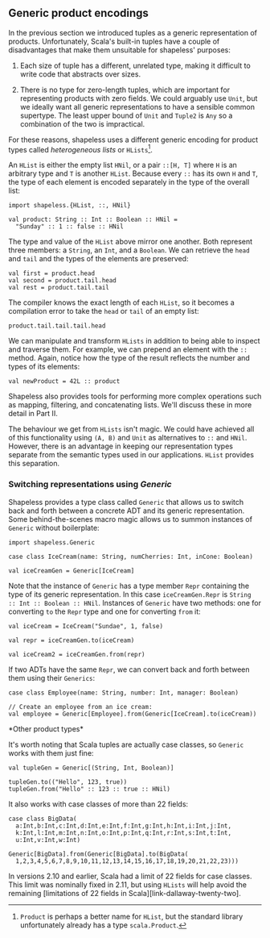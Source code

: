 ## Generic product encodings

In the previous section we introduced tuples
as a generic representation of products.
Unfortunately, Scala's built-in tuples have a couple of disadvantages
that make them unsuitable for shapeless' purposes:

 1. Each size of tuple has a different, unrelated type,
    making it difficult to write code that abstracts over sizes.

 2. There is no type for zero-length tuples,
    which are important for representing products with zero fields.
    We could arguably use `Unit`,
    but we ideally want all generic representations
    to have a sensible common supertype.
    The least upper bound of `Unit` and `Tuple2` is `Any`
    so a combination of the two is impractical.

For these reasons, shapeless uses a different generic encoding
for product types called *heterogeneous lists* or `HLists`[^hlist-name].

[^hlist-name]: `Product` is perhaps a better name for `HList`,
but the standard library unfortunately already has a type `scala.Product`.

An `HList` is either the empty list `HNil`,
or a pair `::[H, T]` where `H` is an arbitrary type
and `T` is another `HList`.
Because every `::` has its own `H` and `T`,
the type of each element is encoded separately
in the type of the overall list:

```tut:book:silent
import shapeless.{HList, ::, HNil}

val product: String :: Int :: Boolean :: HNil =
  "Sunday" :: 1 :: false :: HNil
```

The type and value of the `HList` above mirror one another.
Both represent three members: a `String`, an `Int`, and a `Boolean`.
We can retrieve the `head` and `tail`
and the types of the elements are preserved:

```tut:book
val first = product.head
val second = product.tail.head
val rest = product.tail.tail
```

The compiler knows the exact length of each `HList`,
so it becomes a compilation error
to take the `head` or `tail` of an empty list:

```tut:book:fail
product.tail.tail.tail.head
```

We can manipulate and transform `HLists`
in addition to being able to inspect and traverse them.
For example, we can prepend an element with the `::` method.
Again, notice how the type of the result reflects
the number and types of its elements:

```tut:book:silent
val newProduct = 42L :: product
```

Shapeless also provides tools for performing more complex operations
such as mapping, filtering, and concatenating lists.
We'll discuss these in more detail in Part II.

The behaviour we get from `HLists` isn't magic.
We could have achieved all of this functionality
using `(A, B)` and `Unit` as alternatives to `::` and `HNil`.
However, there is an advantage in
keeping our representation types separate
from the semantic types used in our applications.
`HList` provides this separation.

### Switching representations using *Generic*

Shapeless provides a type class called `Generic`
that allows us to switch back and forth between
a concrete ADT and its generic representation.
Some behind-the-scenes macro magic
allows us to summon instances of `Generic` without boilerplate:

```tut:book:silent
import shapeless.Generic

case class IceCream(name: String, numCherries: Int, inCone: Boolean)
```

```tut:book
val iceCreamGen = Generic[IceCream]
```

Note that the instance of `Generic` has a type member `Repr`
containing the type of its generic representation.
In this case `iceCreamGen.Repr` is `String :: Int :: Boolean :: HNil`.
Instances of `Generic` have two methods:
one for converting `to` the `Repr` type
and one for converting `from` it:

```tut:book
val iceCream = IceCream("Sundae", 1, false)

val repr = iceCreamGen.to(iceCream)

val iceCream2 = iceCreamGen.from(repr)
```

If two ADTs have the same `Repr`,
we can convert back and forth between them using their `Generics`:

```tut:book:silent
case class Employee(name: String, number: Int, manager: Boolean)
```

```tut:book
// Create an employee from an ice cream:
val employee = Generic[Employee].from(Generic[IceCream].to(iceCream))
```

<div class="callout callout-info">
*Other product types*

It's worth noting that
Scala tuples are actually case classes,
so `Generic` works with them just fine:

```tut:book:silent
val tupleGen = Generic[(String, Int, Boolean)]
```

```tut:book
tupleGen.to(("Hello", 123, true))
tupleGen.from("Hello" :: 123 :: true :: HNil)
```

It also works with case classes of more than 22 fields:

```tut:book:silent
case class BigData(
  a:Int,b:Int,c:Int,d:Int,e:Int,f:Int,g:Int,h:Int,i:Int,j:Int,
  k:Int,l:Int,m:Int,n:Int,o:Int,p:Int,q:Int,r:Int,s:Int,t:Int,
  u:Int,v:Int,w:Int)
```

```tut:book
Generic[BigData].from(Generic[BigData].to(BigData(
  1,2,3,4,5,6,7,8,9,10,11,12,13,14,15,16,17,18,19,20,21,22,23)))
```

In versions 2.10 and earlier, Scala had a limit of 22 fields for case
classes.  This limit was nominally fixed in 2.11, but using `HLists`
will help avoid the remaining [limitations of 22 fields in
Scala][link-dallaway-twenty-two].

</div>
